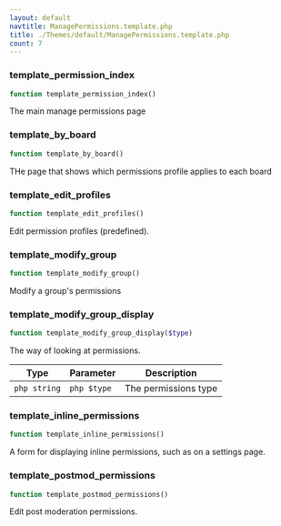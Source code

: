 ```yaml
---
layout: default
navtitle: ManagePermissions.template.php
title: ./Themes/default/ManagePermissions.template.php
count: 7
---
```


### template_permission_index

```php
function template_permission_index()
```
The main manage permissions page



### template_by_board

```php
function template_by_board()
```
THe page that shows which permissions profile applies to each board



### template_edit_profiles

```php
function template_edit_profiles()
```
Edit permission profiles (predefined).



### template_modify_group

```php
function template_modify_group()
```
Modify a group's permissions



### template_modify_group_display

```php
function template_modify_group_display($type)
```
The way of looking at permissions.



Type|Parameter|Description
---|---|---
`php string`|`php $type`|The permissions type

### template_inline_permissions

```php
function template_inline_permissions()
```
A form for displaying inline permissions, such as on a settings page.



### template_postmod_permissions

```php
function template_postmod_permissions()
```
Edit post moderation permissions.



